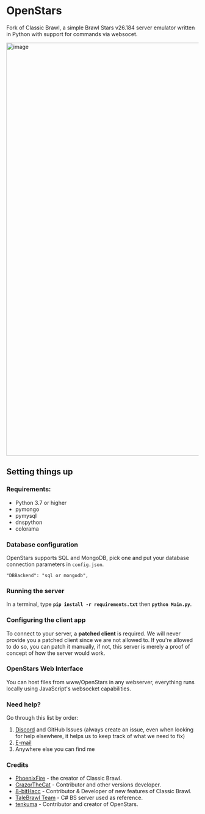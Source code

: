 # OpenStars
Fork of Classic Brawl, a simple Brawl Stars v26.184 server emulator written in Python with support for commands via websocet.

<img width="1920" height="1080" alt="image" src="https://github.com/user-attachments/assets/bc94c258-de76-4245-a722-aa8382585c32" />

## Setting things up
### Requirements:
- Python 3.7 or higher
- pymongo
- pymysql
- dnspython
- colorama

### Database configuration
OpenStars supports SQL and MongoDB, pick one and put your database connection parameters in `config.json`.
```
"DBBackend": "sql or mongodb",
```

### Running the server
In a terminal, type __`pip install -r requirements.txt`__ then __`python Main.py`__.

### Configuring the client app
To connect to your server, a **patched client** is required. We will never provide you a patched client since we are not allowed to. If you're allowed to do so, you can patch it manually, if not, this server is merely a proof of concept of how the server would work.

### OpenStars Web Interface
You can host files from www/OpenStars in any webserver, everything runs locally using JavaScript's websocket capabilities.

### Need help?
Go through this list by order:
1. [Discord](https://discord.gg/bSNvjcee) and GitHub Issues (always create an issue, even when looking for help elsewhere, it helps us to keep track of what we need to fix)
2. [E-mail](mailto:adrianvictor+openstars@disroot.org)
3. Anywhere else you can find me

### Credits
- [PhoenixFire](https://github.com/PhoenixFire6934) - the creator of Classic Brawl.
- [CrazorTheCat](https://github.com/CrazorTheCat) - Contributor and other versions developer.
- [8-bitHacc](https://github.com/8-bitHacc) - Contributor & Developer of new features of Classic Brawl.
- [TaleBrawl Team](https://github.com/libgud/TaleBrawl/) - C# BS server used as reference.
- [tenkuma](https://adrianvictor.rf.gd) - Contributor and creator of OpenStars.
